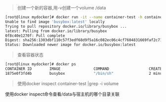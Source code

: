 





> 创建一个新的容器,用-v创建一个volume /data



```sh
[root@linux mydocker]# docker run -it --name container-test -h container -v /data busybox /bin/sh
Unable to find image 'busybox:latest' locally
Trying to pull repository docker.io/library/busybox ...
latest: Pulling from docker.io/library/busybox
0f8c40e1270f: Pull complete
Digest: sha256:1303dbf110c57f3edf68d9f5a16c082ec06c4cf7604831669faf2c712260b5a0
Status: Downloaded newer image for docker.io/busybox:latest
```

> 查看容器状态

```sh
[root@linux mydocker]# docker ps
CONTAINER ID        IMAGE               COMMAND                  CREATED             STATUS              PORTS               NAMES
1875e0f3fd4b        busybox             "/bin/sh"                2 minutes ago       Up 5 seconds                            container-test
```

> 使用docker inspect container-test |grep -i  volume

使用docker inspect命令查看/data与宿主机的哪个目录关联

```sh

```

